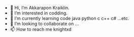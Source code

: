 - 👋 Hi, I’m Akkarapon Kraiklin.
- 👀 I’m interested in codding.
- 🌱 I’m currently learning code java python c c++ c# ...etc.
- 💞️ I’m looking to collaborate on ...
- 📫 How to reach me knightxd

<!---
knightxd0/knightxd0 is a ✨ special ✨ repository because its `README.md` (this file) appears on your GitHub profile.
You can click the Preview link to take a look at your changes.
--->
